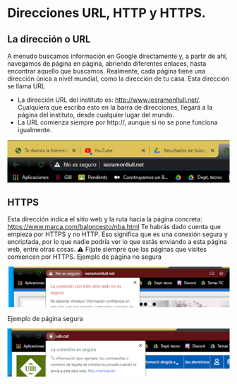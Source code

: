 # Direcciones URL, HTTP y HTTPS.

## La dirección o URL

A menudo buscamos información en Google directamente y, a partir de ahí, navegamos de página en página, abriendo diferentes enlaces, hasta encontrar aquello que buscamos.
Realmente, cada página tiene una dirección única a nivel mundial, como la dirección de tu casa. Esta dirección se llama URL
- La dirección URL del instituto es: http://www.iesramonllull.net/. Cualquiera que escriba esto en la barra de direcciones, llegará a la página del instituto, desde cualquier lugar del mundo.
- La URL comienza siempre por http://, aunque si no se pone funciona igualmente.

![imagen](img/2022-12-14-09-15-40.png)

## HTTPS

Esta dirección indica el sitio web y la ruta hacia la página concreta:
https://www.marca.com/baloncesto/nba.html
Te habrás dado cuenta que empieza por HTTPS y no HTTP. Eso significa que es una conexión segura y encriptada, por lo que nadie podría ver lo que estás enviando a esta página web, entre otras cosas.
⚠️ Fíjate siempre que las páginas que visites comiencen por HTTPS.
Ejemplo de página no segura

![imagen](img/2022-12-14-09-15-54.png)

Ejemplo de página segura

![imagen](img/2022-12-14-09-16-04.png)
